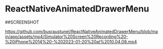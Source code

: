 # ReactNativeAnimatedDrawerMenu

##SCREENSHOT

https://github.com/busraustunel/ReactNativeAnimatedDrawerMenu/blob/main/app/assets/mp4/Simulator%20Screen%20Recording%20-%20iPhone%2014%20-%202023-01-20%20at%2010.04.08.mp4
